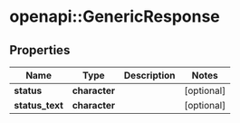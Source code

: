 # openapi::GenericResponse


## Properties
Name | Type | Description | Notes
------------ | ------------- | ------------- | -------------
**status** | **character** |  | [optional] 
**status_text** | **character** |  | [optional] 


